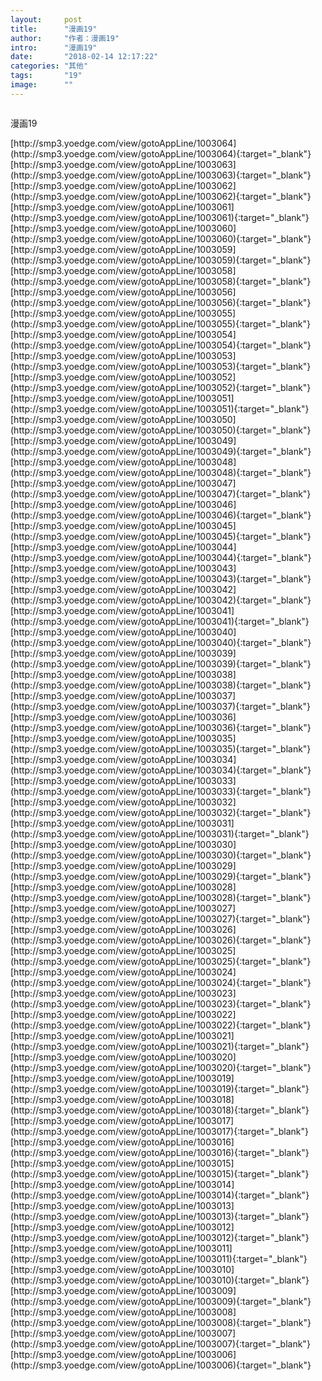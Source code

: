 ```yaml
---
layout:     post
title:      "漫画19"
author:     "作者：漫画19"
intro:      "漫画19"
date:       "2018-02-14 12:17:22"
categories: "其他"
tags:       "19"
image:      ""
---
```

<div style="text-align: center">
<p><img src=""/></p>
</div>
<p class="post-meta">
<span>漫画19</span>
</p>
[http://smp3.yoedge.com/view/gotoAppLine/1003064](http://smp3.yoedge.com/view/gotoAppLine/1003064){:target="_blank"}
[http://smp3.yoedge.com/view/gotoAppLine/1003063](http://smp3.yoedge.com/view/gotoAppLine/1003063){:target="_blank"}
[http://smp3.yoedge.com/view/gotoAppLine/1003062](http://smp3.yoedge.com/view/gotoAppLine/1003062){:target="_blank"}
[http://smp3.yoedge.com/view/gotoAppLine/1003061](http://smp3.yoedge.com/view/gotoAppLine/1003061){:target="_blank"}
[http://smp3.yoedge.com/view/gotoAppLine/1003060](http://smp3.yoedge.com/view/gotoAppLine/1003060){:target="_blank"}
[http://smp3.yoedge.com/view/gotoAppLine/1003059](http://smp3.yoedge.com/view/gotoAppLine/1003059){:target="_blank"}
[http://smp3.yoedge.com/view/gotoAppLine/1003058](http://smp3.yoedge.com/view/gotoAppLine/1003058){:target="_blank"}
[http://smp3.yoedge.com/view/gotoAppLine/1003056](http://smp3.yoedge.com/view/gotoAppLine/1003056){:target="_blank"}
[http://smp3.yoedge.com/view/gotoAppLine/1003055](http://smp3.yoedge.com/view/gotoAppLine/1003055){:target="_blank"}
[http://smp3.yoedge.com/view/gotoAppLine/1003054](http://smp3.yoedge.com/view/gotoAppLine/1003054){:target="_blank"}
[http://smp3.yoedge.com/view/gotoAppLine/1003053](http://smp3.yoedge.com/view/gotoAppLine/1003053){:target="_blank"}
[http://smp3.yoedge.com/view/gotoAppLine/1003052](http://smp3.yoedge.com/view/gotoAppLine/1003052){:target="_blank"}
[http://smp3.yoedge.com/view/gotoAppLine/1003051](http://smp3.yoedge.com/view/gotoAppLine/1003051){:target="_blank"}
[http://smp3.yoedge.com/view/gotoAppLine/1003050](http://smp3.yoedge.com/view/gotoAppLine/1003050){:target="_blank"}
[http://smp3.yoedge.com/view/gotoAppLine/1003049](http://smp3.yoedge.com/view/gotoAppLine/1003049){:target="_blank"}
[http://smp3.yoedge.com/view/gotoAppLine/1003048](http://smp3.yoedge.com/view/gotoAppLine/1003048){:target="_blank"}
[http://smp3.yoedge.com/view/gotoAppLine/1003047](http://smp3.yoedge.com/view/gotoAppLine/1003047){:target="_blank"}
[http://smp3.yoedge.com/view/gotoAppLine/1003046](http://smp3.yoedge.com/view/gotoAppLine/1003046){:target="_blank"}
[http://smp3.yoedge.com/view/gotoAppLine/1003045](http://smp3.yoedge.com/view/gotoAppLine/1003045){:target="_blank"}
[http://smp3.yoedge.com/view/gotoAppLine/1003044](http://smp3.yoedge.com/view/gotoAppLine/1003044){:target="_blank"}
[http://smp3.yoedge.com/view/gotoAppLine/1003043](http://smp3.yoedge.com/view/gotoAppLine/1003043){:target="_blank"}
[http://smp3.yoedge.com/view/gotoAppLine/1003042](http://smp3.yoedge.com/view/gotoAppLine/1003042){:target="_blank"}
[http://smp3.yoedge.com/view/gotoAppLine/1003041](http://smp3.yoedge.com/view/gotoAppLine/1003041){:target="_blank"}
[http://smp3.yoedge.com/view/gotoAppLine/1003040](http://smp3.yoedge.com/view/gotoAppLine/1003040){:target="_blank"}
[http://smp3.yoedge.com/view/gotoAppLine/1003039](http://smp3.yoedge.com/view/gotoAppLine/1003039){:target="_blank"}
[http://smp3.yoedge.com/view/gotoAppLine/1003038](http://smp3.yoedge.com/view/gotoAppLine/1003038){:target="_blank"}
[http://smp3.yoedge.com/view/gotoAppLine/1003037](http://smp3.yoedge.com/view/gotoAppLine/1003037){:target="_blank"}
[http://smp3.yoedge.com/view/gotoAppLine/1003036](http://smp3.yoedge.com/view/gotoAppLine/1003036){:target="_blank"}
[http://smp3.yoedge.com/view/gotoAppLine/1003035](http://smp3.yoedge.com/view/gotoAppLine/1003035){:target="_blank"}
[http://smp3.yoedge.com/view/gotoAppLine/1003034](http://smp3.yoedge.com/view/gotoAppLine/1003034){:target="_blank"}
[http://smp3.yoedge.com/view/gotoAppLine/1003033](http://smp3.yoedge.com/view/gotoAppLine/1003033){:target="_blank"}
[http://smp3.yoedge.com/view/gotoAppLine/1003032](http://smp3.yoedge.com/view/gotoAppLine/1003032){:target="_blank"}
[http://smp3.yoedge.com/view/gotoAppLine/1003031](http://smp3.yoedge.com/view/gotoAppLine/1003031){:target="_blank"}
[http://smp3.yoedge.com/view/gotoAppLine/1003030](http://smp3.yoedge.com/view/gotoAppLine/1003030){:target="_blank"}
[http://smp3.yoedge.com/view/gotoAppLine/1003029](http://smp3.yoedge.com/view/gotoAppLine/1003029){:target="_blank"}
[http://smp3.yoedge.com/view/gotoAppLine/1003028](http://smp3.yoedge.com/view/gotoAppLine/1003028){:target="_blank"}
[http://smp3.yoedge.com/view/gotoAppLine/1003027](http://smp3.yoedge.com/view/gotoAppLine/1003027){:target="_blank"}
[http://smp3.yoedge.com/view/gotoAppLine/1003026](http://smp3.yoedge.com/view/gotoAppLine/1003026){:target="_blank"}
[http://smp3.yoedge.com/view/gotoAppLine/1003025](http://smp3.yoedge.com/view/gotoAppLine/1003025){:target="_blank"}
[http://smp3.yoedge.com/view/gotoAppLine/1003024](http://smp3.yoedge.com/view/gotoAppLine/1003024){:target="_blank"}
[http://smp3.yoedge.com/view/gotoAppLine/1003023](http://smp3.yoedge.com/view/gotoAppLine/1003023){:target="_blank"}
[http://smp3.yoedge.com/view/gotoAppLine/1003022](http://smp3.yoedge.com/view/gotoAppLine/1003022){:target="_blank"}
[http://smp3.yoedge.com/view/gotoAppLine/1003021](http://smp3.yoedge.com/view/gotoAppLine/1003021){:target="_blank"}
[http://smp3.yoedge.com/view/gotoAppLine/1003020](http://smp3.yoedge.com/view/gotoAppLine/1003020){:target="_blank"}
[http://smp3.yoedge.com/view/gotoAppLine/1003019](http://smp3.yoedge.com/view/gotoAppLine/1003019){:target="_blank"}
[http://smp3.yoedge.com/view/gotoAppLine/1003018](http://smp3.yoedge.com/view/gotoAppLine/1003018){:target="_blank"}
[http://smp3.yoedge.com/view/gotoAppLine/1003017](http://smp3.yoedge.com/view/gotoAppLine/1003017){:target="_blank"}
[http://smp3.yoedge.com/view/gotoAppLine/1003016](http://smp3.yoedge.com/view/gotoAppLine/1003016){:target="_blank"}
[http://smp3.yoedge.com/view/gotoAppLine/1003015](http://smp3.yoedge.com/view/gotoAppLine/1003015){:target="_blank"}
[http://smp3.yoedge.com/view/gotoAppLine/1003014](http://smp3.yoedge.com/view/gotoAppLine/1003014){:target="_blank"}
[http://smp3.yoedge.com/view/gotoAppLine/1003013](http://smp3.yoedge.com/view/gotoAppLine/1003013){:target="_blank"}
[http://smp3.yoedge.com/view/gotoAppLine/1003012](http://smp3.yoedge.com/view/gotoAppLine/1003012){:target="_blank"}
[http://smp3.yoedge.com/view/gotoAppLine/1003011](http://smp3.yoedge.com/view/gotoAppLine/1003011){:target="_blank"}
[http://smp3.yoedge.com/view/gotoAppLine/1003010](http://smp3.yoedge.com/view/gotoAppLine/1003010){:target="_blank"}
[http://smp3.yoedge.com/view/gotoAppLine/1003009](http://smp3.yoedge.com/view/gotoAppLine/1003009){:target="_blank"}
[http://smp3.yoedge.com/view/gotoAppLine/1003008](http://smp3.yoedge.com/view/gotoAppLine/1003008){:target="_blank"}
[http://smp3.yoedge.com/view/gotoAppLine/1003007](http://smp3.yoedge.com/view/gotoAppLine/1003007){:target="_blank"}
[http://smp3.yoedge.com/view/gotoAppLine/1003006](http://smp3.yoedge.com/view/gotoAppLine/1003006){:target="_blank"}


